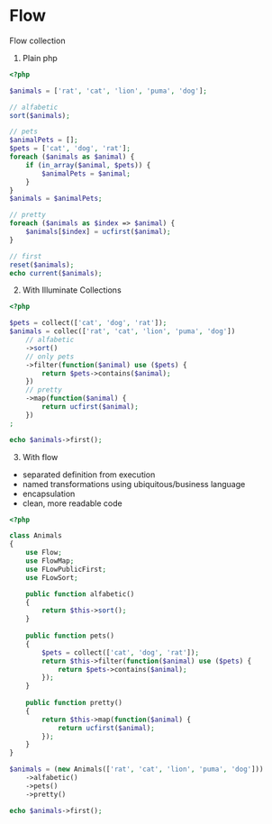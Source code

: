 Flow
====

Flow collection

1. Plain php
```php
<?php

$animals = ['rat', 'cat', 'lion', 'puma', 'dog'];

// alfabetic 
sort($animals);

// pets
$animalPets = [];
$pets = ['cat', 'dog', 'rat'];
foreach ($animals as $animal) {
    if (in_array($animal, $pets)) {
        $animalPets = $animal; 
    }
}
$animals = $animalPets;

// pretty
foreach ($animals as $index => $animal) {
    $animals[$index] = ucfirst($animal);
}

// first
reset($animals);
echo current($animals);
```

2. With Illuminate Collections

```php
<?php

$pets = collect(['cat', 'dog', 'rat']);
$animals = collec(['rat', 'cat', 'lion', 'puma', 'dog'])
    // alfabetic
    ->sort()
    // only pets
    ->filter(function($animal) use ($pets) {
        return $pets->contains($animal);
    })
    // pretty
    ->map(function($animal) {
        return ucfirst($animal);
    })
;

echo $animals->first();
```

3. With flow
- separated definition from execution
- named transformations using ubiquitous/business language
- encapsulation
- clean, more readable code

```php
<?php

class Animals
{
    use Flow;
    use FlowMap;
    use FLowPublicFirst;
    use FLowSort;

    public function alfabetic()
    {
        return $this->sort();
    }
    
    public function pets()
    {
        $pets = collect(['cat', 'dog', 'rat']);
        return $this->filter(function($animal) use ($pets) {
            return $pets->contains($animal);
        });
    }
    
    public function pretty()
    {
        return $this->map(function($animal) {
            return ucfirst($animal);
        });
    }
}

$animals = (new Animals(['rat', 'cat', 'lion', 'puma', 'dog']))
    ->alfabetic()
    ->pets()
    ->pretty()

echo $animals->first();
```